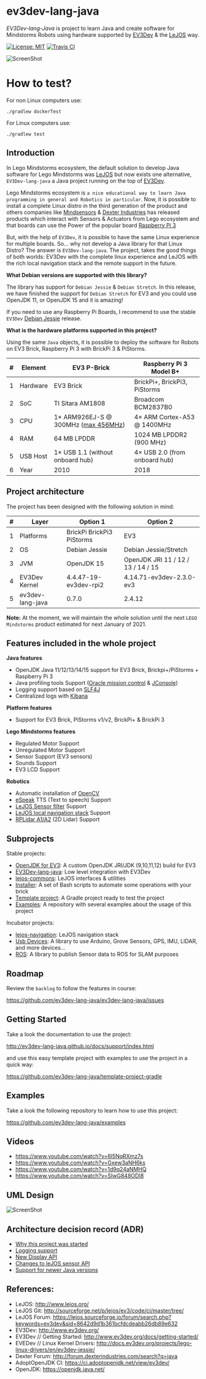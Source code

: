 # ev3dev-lang-java

*EV3Dev-lang-Java* is project to learn Java and create software for Mindstorms Robots using hardware supported by [EV3Dev](http://www.ev3dev.org/)
& the [LeJOS](http://www.lejos.org/) way.

[![License: MIT](https://img.shields.io/badge/License-MIT-blue.svg)](/LICENSE)
[![Travis CI](https://travis-ci.org/ev3dev-lang-java/ev3dev-lang-java.svg?branch=develop)](https://travis-ci.org/ev3dev-lang-java/ev3dev-lang-java)

![ScreenShot](https://raw.githubusercontent.com/jabrena/ev3dev-lang-java/master/docs/images/theThreeAmigos.jpg)

# How to test?

For non Linux computers use:

```
./gradlew dockerTest
```

For Linux computers use:

```
./gradlew test
```

## Introduction

In Lego Mindstorms ecosystem, the default solution to develop Java software for Lego Mindstorms
was [LeJOS](http://www.lejos.org/) but now exists one alternative, `EV3Dev-lang-java` a Java project
running on the top of [EV3Dev](http://www.ev3dev.org/).

Lego Mindstorms ecosystem is `a nice educational way to learn Java programming in general and Robotics in particular`.
Now, it is possible to install a complete Linux distro in the third generation of the product and others companies like
[Mindsensors](http://www.mindsensors.com/) & [Dexter Industries](https://www.dexterindustries.com/) has released products
 which interact with Sensors & Actuators from Lego ecosystem and that boards can use the Power of the popular board
 [Raspberry Pi 3](https://www.raspberrypi.org/)

But, with the help of `EV3Dev`, it is possible to have the same Linux experience for multiple boards.
So... why not develop a Java library for that Linux Distro? The answer is `EV3Dev-lang-java`.
The project, takes the good things of both worlds: EV3Dev with the complete linux experience
and LeJOS with the rich local navigation stack and the remote support in the future.

**What Debian versions are supported with this library?**

The library has support for `Debian Jessie` & `Debian Stretch`.
In this release, we have finished the support for `Debian Stretch` for EV3 and you could
 use OpenJDK 11, or OpenJDK 15 and it is amazing!

If you need to use any Raspberry Pi Boards, I recommend to use the stable `EV3Dev`
[Debian Jessie](http://www.ev3dev.org/downloads/) release.

**What is the hardware platforms supported in this project?**

Using the same `Java` objects, it is possible to deploy the software for Robots on EV3 Brick, Raspberry Pi 3 with BrickPi 3 & PiStorms.

| # | Element  | EV3 P-Brick                                | Raspberry Pi 3 Model B+            |
|---|----------|--------------------------------------------|------------------------------------|
| 1 | Hardware | EV3 Brick                                  | BrickPi+, BrickPi3, PiStorms       |
| 2 | SoC      | TI Sitara AM1808                           | Broadcom BCM2837B0                 |
| 3 | CPU      | 1× ARM926EJ-S @ 300MHz ([max 456MHz][clk]) | 4× ARM Cortex-A53 @ 1400MHz        |
| 4 | RAM      | 64 MB LPDDR                                | 1024 MB LPDDR2 (900 MHz)           |
| 5 | USB Host | 1× USB 1.1  (without onboard hub)          | 4× USB 2.0 (from onboard hub)      |
| 6 | Year     | 2010                                       | 2018                               |

[clk]: https://lechnology.com/2018/06/overclocking-lego-mindstorms-ev3-part-2/

## Project architecture

The project has been designed with the following solution in mind:

| # | Layer            | Option 1                                   | Option 2                |
|---|------------------|--------------------------------------------|-------------------------|
| 1 | Platforms        | BrickPi BrickPi3 PiStorms              | EV3                     |
| 2 | OS               | Debian Jessie                              | Debian Jessie/Stretch          |
| 3 | JVM              | OpenJDK 15                               | OpenJDK JRI 11 / 12 / 13 / 14 / 15          |
| 4 | EV3Dev Kernel    | 4.4.47-19-ev3dev-rpi2 | 4.14.71-ev3dev-2.3.0-ev3 |
| 5 | ev3dev-lang-java | 0.7.0                                      | 2.4.12                   |

**Note:** At the moment, we will maintain the whole solution until the next `LEGO Mindstorms` product estimated
for next January of 2021.

## Features included in the whole project

**Java features**

* OpenJDK Java 11/12/13/14/15 support for EV3 Brick, Brickpi+/PiStorms + Raspberry Pi 3
* Java profiling tools Support ([Oracle mission control](http://www.oracle.com/technetwork/java/javaseproducts/mission-control/java-mission-control-1998576.html) & [JConsole](http://docs.oracle.com/javase/7/docs/technotes/guides/management/jconsole.html))
* Logging support based on [SLF4J](https://www.slf4j.org/)
* Centralized logs with [Kibana](https://www.elastic.co/products/kibana)

**Platform features**

* Support for EV3 Brick, PiStorms v1/v2, BrickPi+ & BrickPi 3

**Lego Mindstorms features**

* Regulated Motor Support
* Unregulated Motor Support
* Sensor Support (EV3 sensors)
* Sounds Support
* EV3 LCD Support

**Robotics**

* Automatic installation of [OpenCV](http://opencv.org/)
* [eSpeak](http://espeak.sourceforge.net/) TTS (Text to speech) Support
* [LeJOS Sensor filter](http://sourceforge.net/p/lejos/wiki/Sensor%20Framework/) Support
* [LeJOS local navigation stack](https://github.com/ev3dev-lang-java/lejos-navigation) Support
* [RPLidar A1/A2](https://github.com/ev3dev-lang-java/usb-devices) (2D Lidar) Support

## Subprojects

Stable projects:

- [OpenJDK for EV3](https://github.com/ev3dev-lang-java/openjdk-ev3): A custom OpenJDK JRI/JDK (9,10,11,12) build for EV3
- [EV3Dev-lang-java](https://github.com/ev3dev-lang-java/ev3dev-lang-java): Low level integration with EV3Dev
- [lejos-commons](https://github.com/ev3dev-lang-java/lejos-commons): LeJOS interfaces & utilities
- [Installer](https://github.com/ev3dev-lang-java/installer): A set of Bash scripts to automate some operations with your brick
- [Template project](https://github.com/ev3dev-lang-java/template_project_gradle): A Gradle project ready to test the project
- [Examples](https://github.com/ev3dev-lang-java/examples): A repository with several examples about the usage of this project

Incubator projects:

- [lejos-navigation](https://github.com/ev3dev-lang-java/lejos-navigation): LeJOS navigation stack
- [Usb Devices](https://github.com/ev3dev-lang-java/usb-devices): A library to use Arduino, Grove Sensors, GPS, IMU, LIDAR, and more devices...
- [ROS](https://github.com/ev3dev-lang-java/ros): A library to publish Sensor data to ROS for SLAM purposes

## Roadmap

Review the `backlog` to follow the features in course:

https://github.com/ev3dev-lang-java/ev3dev-lang-java/issues

## Getting Started

Take a look the documentation to use the project:

http://ev3dev-lang-java.github.io/docs/support/index.html

and use this easy template project with examples to use the project in a quick way:

https://github.com/ev3dev-lang-java/template-project-gradle

## Examples

Take a look the following repository to learn how to use this project:

https://github.com/ev3dev-lang-java/examples

## Videos

- https://www.youtube.com/watch?v=6l5NqRXmz7s
- https://www.youtube.com/watch?v=Gxew3aNH6ks
- https://www.youtube.com/watch?v=1d9q24aNMHQ
- https://www.youtube.com/watch?v=SIwG848ODI8

## UML Design

![ScreenShot](https://github.com/ev3dev-lang-java/ev3dev-lang-java/raw/master/docs/uml/graph.png)

## Architecture decision record (ADR)

* [Why this project was started](./docs/adr/adr-lejos-support.md)
* [Logging support](./docs/adr/adr-logging-support.md)
* [New Display API](./docs/adr/adr-display-api.md)
* [Changes to leJOS sensor API](./docs/adr/adr-lejos-sensor.md)
* [Support for newer Java versions](./docs/adr/adr-openjdk-builds.md)

## References:

* LeJOS: http://www.lejos.org/
* LeJOS Git: http://sourceforge.net/p/lejos/ev3/code/ci/master/tree/
* LeJOS Forum: https://lejos.sourceforge.io/forum/search.php?keywords=ev3dev&sid=8642d9d1b361bcfdcdeabb26db89e632
* EV3Dev: http://www.ev3dev.org/
* EV3Dev // Getting Started: http://www.ev3dev.org/docs/getting-started/
* EVEDev // Linux Kernel Drivers: http://docs.ev3dev.org/projects/lego-linux-drivers/en/ev3dev-jessie/
* Dexter Forum: http://forum.dexterindustries.com/search?q=java
* AdoptOpenJDK CI: https://ci.adoptopenjdk.net/view/ev3dev/
* OpenJDK: https://openjdk.java.net/
